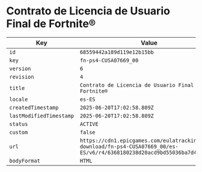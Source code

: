 # Contrato de Licencia de Usuario Final de Fortnite®

| Key | Value |
| --- | ----- |
| `id` | `68559442a189d119e12b15bb` |
| `key` | `fn-ps4-CUSA07669_00` |
| `version` | `6` |
| `revision` | `4` |
| `title` | `Contrato de Licencia de Usuario Final de Fortnite®` |
| `locale` | `es-ES` |
| `createdTimestamp` | `2025-06-20T17:02:58.809Z` |
| `lastModifiedTimestamp` | `2025-06-20T17:02:58.809Z` |
| `status` | `ACTIVE` |
| `custom` | `false` |
| `url` | `https://cdn1.epicgames.com/eulatracking-download/fn-ps4-CUSA07669_00/es-ES/v6/r4/6368180238d20acd9bd55036ba7d46a9.pdf` |
| `bodyFormat` | `HTML` |
